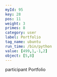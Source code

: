 ```yaml
---
myId: 95
key: 28
pos: 11
weight: 3
primes: 8
category: user
label: Portfolio
tag_name: ubuntu
run_time: /bin/python
value: [499,1,-1,2]
object: [5,8]
---
```

participant Portfolio
